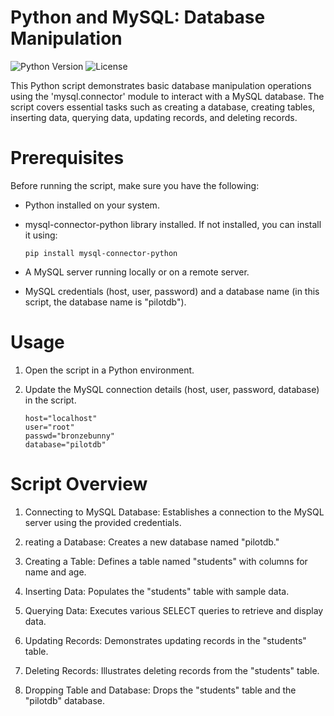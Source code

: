 # Python and MySQL: Database  Manipulation

![Python Version](https://img.shields.io/badge/Python-3.6%2B-blue.svg)
![License](https://img.shields.io/badge/License-MIT-green.svg)

This Python script demonstrates basic database manipulation operations using the 'mysql.connector' module to interact with a MySQL database. The script covers essential tasks such as creating a database, creating tables, inserting data, querying data, updating records, and deleting records.

# Prerequisites

Before running the script, make sure you have the following:

- Python installed on your system.
- mysql-connector-python library installed. If not installed, you can install it using:

      pip install mysql-connector-python

- A MySQL server running locally or on a remote server.
- MySQL credentials (host, user, password) and a database name (in this script, the database name is "pilotdb").

# Usage

1. Open the script in a Python environment.
2. Update the MySQL connection details (host, user, password, database) in the script.
   
       host="localhost"
       user="root"
       passwd="bronzebunny"
       database="pilotdb"

# Script Overview

1. Connecting to MySQL Database:
 Establishes a connection to the MySQL server using the provided credentials.

2. reating a Database:
 Creates a new database named "pilotdb."

3. Creating a Table:
 Defines a table named "students" with columns for name and age.

4. Inserting Data:
 Populates the "students" table with sample data.

5. Querying Data:
 Executes various SELECT queries to retrieve and display data.

6. Updating Records:
 Demonstrates updating records in the "students" table.

7. Deleting Records:
 Illustrates deleting records from the "students" table.

8. Dropping Table and Database:
 Drops the "students" table and the "pilotdb" database.
